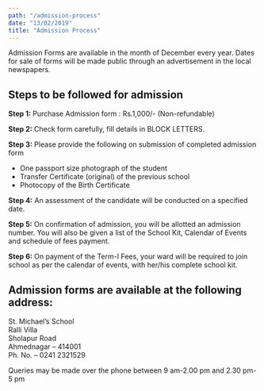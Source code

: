 ```yaml
---
path: "/admission-process"
date: "13/02/2019"
title: "Admission Process"
---
```


Admission Forms are available in the month of December every year. Dates for sale of forms will be made public through an advertisement in the local newspapers.

## Steps to be followed for admission

**Step 1:** Purchase Admission form : Rs.1,000/- (Non-refundable)

**Step 2:** Check form carefully, fill details in BLOCK LETTERS.

**Step 3:** Please provide the following on submission of completed admission form

- One passport size photograph of the student
- Transfer Certificate (original) of the previous school
- Photocopy of the Birth Certificate

**Step 4:** An assessment of the candidate will be conducted on a specified date.

**Step 5:** On confirmation of admission, you will be allotted an admission number. You will also be given a list of the School Kit, Calendar of Events and schedule of fees payment.

**Step 6:** On payment of the Term-I Fees, your ward will be required to join school as per the calendar of events, with her/his complete school kit.

## Admission forms are available at the following address:

St. Michael’s School  
Ralli Villa  
Sholapur Road  
Ahmednagar – 414001  
Ph. No. – 0241 2321529

Queries may be made over the phone between 9 am-2.00 pm and 2.30 pm- 5 pm
